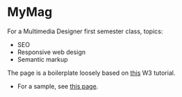 # MyMag

For a Multimedia Designer first semester class, topics:

* SEO
* Responsive web design
* Semantic markup

The page is a boilerplate loosely based on [this](https://www.w3schools.com/html/tryit.asp?filename=tryhtml_responsive_media_query3) W3 tutorial.

* For a sample, see [this page](https://asathoor.github.io/myMag/).
